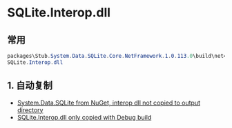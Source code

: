 # SQLite.Interop.dll

## 常用

```c#
packages\Stub.System.Data.SQLite.Core.NetFramework.1.0.113.0\build\net46\x64
SQLite.Interop.dll
```

## 1. 自动复制

- [System.Data.SQLite from NuGet, interop dll not copied to output directory](https://stackoverflow.com/questions/26768005/system-data-sqlite-from-nuget-interop-dll-not-copied-to-output-directory)
- [SQLite.Interop.dll only copied with Debug build](https://stackoverflow.com/questions/39886438/sqlite-interop-dll-only-copied-with-debug-build)

```c#

```
